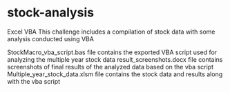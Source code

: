 # stock-analysis
Excel VBA
This challenge includes a compilation of stock data with some analysis conducted using VBA

StockMacro_vba_script.bas file contains the exported VBA script used for analyzing the multiple year stock data
result_screenshots.docx file contains screenshots of final results of the analyzed data based on the vba script
Multiple_year_stock_data.xlsm file contains the stock data and results along with the vba script
